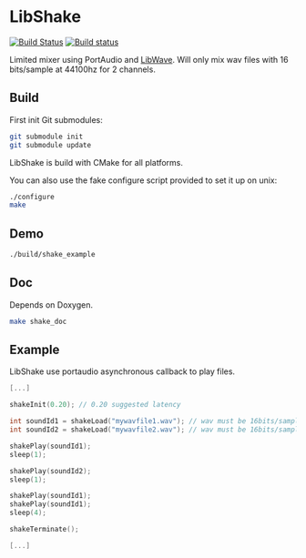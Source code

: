 LibShake
========
[![Build Status](https://travis-ci.org/funlibs/libshake.svg?branch=master)](https://travis-ci.org/funlibs/libshake)
[![Build status](https://ci.appveyor.com/api/projects/status/3x6fdwh8uh5l4c7m/branch/master?svg=true)](https://ci.appveyor.com/project/ssbx/libshake-cd0y6/branch/master)

Limited mixer using PortAudio and [LibWave](https://github.com/funlibs/libwave). Will only mix wav files with 16 bits/sample at 44100hz for 2 channels.

Build
-----
First init Git submodules:
```sh
git submodule init
git submodule update
```

LibShake is build with CMake for all platforms.

You can also use the fake configure script provided to set it up on unix:
```sh
./configure
make
```

Demo
----
```sh
./build/shake_example
```

Doc
---
Depends on Doxygen.
```sh
make shake_doc
```

Example
-------
LibShake use portaudio asynchronous callback to play files.

```c
[...]

shakeInit(0.20); // 0.20 suggested latency

int soundId1 = shakeLoad("mywavfile1.wav"); // wav must be 16bits/samples 44100samples/seconds 2 channels
int soundId2 = shakeLoad("mywavfile2.wav"); // wav must be 16bits/samples 44100samples/seconds 2 channels

shakePlay(soundId1);
sleep(1);

shakePlay(soundId2);
sleep(1);

shakePlay(soundId1);
shakePlay(soundId1);
sleep(4);

shakeTerminate();

[...]

```

